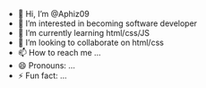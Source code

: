 - 👋 Hi, I’m @Aphiz09
- 👀 I’m interested in becoming software developer
- 🌱 I’m currently learning html/css/JS
- 💞️ I’m looking to collaborate on html/css
- 📫 How to reach me ...
- 😄 Pronouns: ...
- ⚡ Fun fact: ...

<!---
Aphiz09/Aphiz09 is a ✨ special ✨ repository because its `README.md` (this file) appears on your GitHub profile.
You can click the Preview link to take a look at your changes.
--->
